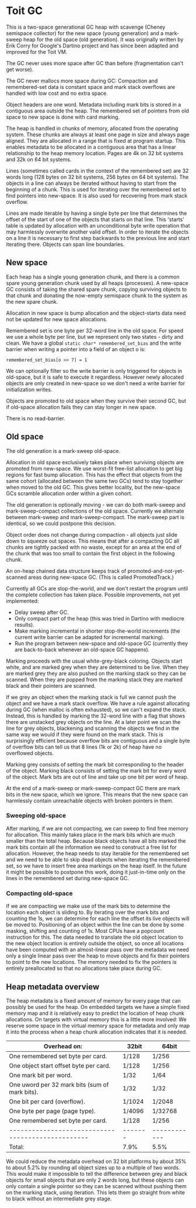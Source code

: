 # Toit GC

This is a two-space generational GC heap with scavenge (Cheney semispace
collector) for the new space (young generation) and a mark-sweep heap for
the old space (old generation).  It was originally written by Erik Corry
for Google's Dartino project and has since been adapted and improved for the
Toit VM.

The GC never uses more space after GC than before (fragmentation can't get
worse).

The GC never mallocs more space during GC: Compaction and remembered-set data is
constant space and mark stack overflows are handled with low cost and no
extra space.

Object headers are one word.  Metadata including mark bits is stored in a
contiguous area outside the heap.  The remembered set of pointers from
old space to new space is done with card marking.

The heap is handled in chunks of memory, allocated from the operating
system.  These chunks are always at least one page in size and always page
aligned.  They are allocated in a range that is fixed at program
startup.  This enables metadata to be allocated in a contiguous area
that has a linear relationship to the heap memory location.  Pages are
4k on 32 bit systems and 32k on 64 bit systems.

Lines (sometimes called cards in the context of the remembered set) are
32 words long (128 bytes on 32 bit systems, 256 bytes on 64 bit systems).
The objects in a line can always be iterated without having to start from
the beginning of a chunk.  This is used for iterating over the remembered
set to find pointers into new-space.  It is also used for recovering from
mark stack overflow.

Lines are made iterable by having a single byte per line that determines
the offset of the start of one of the objects that starts on that line.
This 'starts' table is updated by allocation with an unconditional byte
write operation that may harmlessly overwrite another valid offset.  In order
to iterate the objects on a line it is necessary to first step backwards to the
previous line and start iterating there.  Objects can span line boundaries.

## New space

Each heap has a single young generation chunk, and there is a common
spare young generation chunk used by all heaps (processes).  A new-space GC
consists of taking the shared spare chunk, copying
surviving objects to that chunk and donating the now-empty semispace
chunk to the system as the new spare chunk.

Allocation in new space is bump allocation and the object-starts data
need not be updated for new space allocations.

Remembered set is one byte per 32-word line in the old space.  For
speed we use a whole byte per line, but we represent only two states -
dirty and clean.  We have a global `static char* remembered_set_bias` and
the write barrier when writing a pointer into a field of an object o is:

```
remembered_set_bias[o >> 7] = 1
```

We can optionally filter so the write barrier is only triggered for
objects in old-space, but it is safe to execute it regardless. However
newly allocated objects are only created in new-space so we don't need a
write barrier for initialization writes.

Objects are promoted to old space when they survive their second GC,
but if old-space allocation fails they can stay longer in new space.

There is no read-barrier.

## Old space

The old generation is a mark-sweep old-space.

Allocation in old space exclusively takes place when surviving objects are
promoted from new-space.  We use worst-fit free-list allocation to get big
regions for fast bump allocation.  This has the effect that objects from the
same cohort (allocated between the same two GCs) tend to stay together when
moved to the old GC.  This gives better locality, but the new-space GCs
scramble allocation order within a given cohort.

The old generation is optionally moving - we can do both mark-sweep and
mark-sweep-compact collections of the old space.  Currently we alternate
between mark-sweep and mark-sweep-compact.  The mark-sweep part is identical,
so we could postpone this decision.

Object order does not change during compaction - all objects just slide down to
squeeze out spaces.  This means that after a compacting GC all chunks are
tightly packed with no waste, except for an area at the end of the chunk that
was too small to contain the first object in the following chunk.

An on-heap chained data structure keeps track of
promoted-and-not-yet-scanned areas during new-space GC.
(This is called PromotedTrack.)

Currently all GCs are stop-the-world, and we don't restart the program until
the complete collection has taken place.  Possible improvements, not yet
implemented:

* Delay sweep after GC.
* Only compact part of the heap (this was tried in Dartino with mediocre results).
* Make marking incremental in shorter stop-the-world increments (the current write barrier can be adapted for incremental marking).
* Run the program between new-space and old-space GC (currently they are back-to-back whenever an old-space GC happens).

Marking proceeds with the usual white-grey-black coloring.  Objects start white,
and are marked grey when they are determined to be live.  When they are marked
grey they are also pushed on the marking stack so they can be scanned.  When they are
popped from the marking stack they are marked black and their pointers are scanned.

If we grey an object when the marking stack is full we cannot push the object
and we have a mark stack overflow.  We have a rule against allocating during
GC (when malloc is often exhausted), so we can't expand the stack.  Instead,
this is handled by marking the 32-word line
with a flag that shows there are unstacked grey objects on the line. At a later
point we scan the line for grey objects, blackening and scanning the objects we
find in the same way we would if they were found on the mark stack.  This is
surprisingly efficient because overflow bits are contiguous and a single byte of
overflow bits can tell us that 8 lines (1k or 2k) of heap have no overflowed
objects.

Marking grey consists of setting the mark bit corresponding to the header of
the object.  Marking black consists of setting the mark bit for every word of
the object.  Mark bits are out of line and take up one bit per word of heap.

At the end of a mark-sweep or mark-sweep-compact GC there are mark bits in the
new space, which we ignore.  This means that the new space can harmlessly
contain unreachable objects with broken pointers in them.

### Sweeping old-space

After marking, if we are not compacting, we can sweep to find free memory for
allocation.  This mainly takes place in the mark bits which are much smaller
than the total heap.  Because black objects have all bits marked the mark
bits contain all the information we need to construct a free list for allocation.
However, the heap needs to stay iterable for the remembered set and we
need to be able to skip dead objects when iterating the remembered set, so we
have to insert free area markings on the heap itself.  In the future it might be
possible to postpone this work, doing it just-in-time only on the lines in the
remembered set during new-space GC.

### Compacting old-space

If we are compacting we make use of the mark bits to determine the location each
object is sliding to.  By iterating over the mark bits and counting the 1s, we
can determine for each line the offset its live objects will be moved to.
Positioning of an object within the line can be done by some masking, shifting
and counting of 1s.  Most CPUs have a popcount instruction for this.  The data
needed to translate the old object location to the new object location is entirely
outside the object, so once all locations have been computed with an
almost-linear pass over the metadata we need only a single linear pass over the
heap to move objects and fix their pointers to point to the new locations.  The
memory needed to fix the pointers is entirely preallocated so that no allocations
take place during GC.

## Heap metadata overview

The heap metadata is a fixed amount of memory for every page that can
possibly be used for the heap.  On embedded targets we have a simple fixed
memory map and it is relatively easy to predict the location of heap chunk
allocations.  On targets with virtual memory this is a little more involved:
We reserve some space in the virtual memory space for metadata and only map
it into the process when a heap chunk allocation indicates that it is needed.

|                     Overhead on:                | 32bit |  64bit     |
|-------------------------------------------------|-------|------------|
| One remembered set byte per card.               | 1/128 |  1/256     |
| One object start offset byte per card.          | 1/128 |  1/256     |
| One mark bit per word.                          | 1/32  |  1/64      |
| One uword per 32 mark bits (sum of mark bits).  | 1/32  |  1/32      |
| One bit per card (overflow).                    | 1/1024|  1/2048    |
| One byte per page (page type).                  | 1/4096|  1/32768   |
| One remembered set byte per card.               | 1/128 |  1/256     |
|-------------------------------------------------|-------|------------|
| Total:                                          |  7.9% |  5.5%      |

We could reduce the metadata overhead on 32 bit platforms by about 35% to about
5.2% by rounding all object sizes up to a multiple of two words. This would
make it impossible to tell the difference between grey and black objects
for small objects that are only 2 words long, but these objects can only contain
a single pointer so they can be scanned without pushing them on the marking
stack, using iteration.  This lets them go straight from white to black without
an intermediate grey stage.
